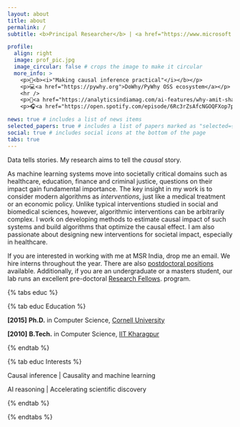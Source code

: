 ```yaml
---
layout: about
title: about
permalink: /
subtitle: <b>Principal Researcher</b> | <a href="https://www.microsoft.com/en-us/research/lab/microsoft-research-india/">Microsoft Research India</a>

profile:
  align: right
  image: prof_pic.jpg
  image_circular: false # crops the image to make it circular
  more_info: >
    <p>🚀<b><i>"Making causal inference practical"</i></b></p>
    <p>💻<a href="https://pywhy.org">DoWhy/PyWhy OSS ecosystem</a></p>
    <hr />
    <p>📖<a href="https://analyticsindiamag.com/ai-features/why-amit-sharma-created-dowhy/">Why Amit Sharma created DoWhy</a></p>
    <p>🎧<a href="https://open.spotify.com/episode/6Rc3rZsAfcNGOQFXop7p0P">Causal Science|Humans of AI</a></p>

news: true # includes a list of news items
selected_papers: true # includes a list of papers marked as "selected={true}"
social: true # includes social icons at the bottom of the page
tabs: true
---
```


Data tells stories. My research aims to tell the _causal_ story.

As machine learning systems move into societally critical domains such as healthcare, education, finance and criminal justice, questions on their impact gain fundamental importance.
The key insight in my work is to consider modern algorithms as _interventions_, just like a medical treatment or an economic policy. Unlike typical interventions studied in social and biomedical sciences, however, algorithmic interventions can be arbitrarily complex. I work on developing methods to estimate causal impact of such systems and build algorithms that optimize the causal effect. I am also passionate about designing new interventions for societal impact, especially in healthcare.

If you are interested in working with me at MSR India, drop me an email. We hire interns throughout the year. There are also [postdoctoral positions](https://www.microsoft.com/en-us/research/msr-india-hiring/) available. Additionally,
if you are an undergraduate or a masters student, <!--you can additionally apply to the pre-doctoral [Research Fellowship](link-to-rf) program.-->
our lab runs an excellent pre-doctoral [Research Fellows](https://www.microsoft.com/en-us/research/academic-program/research-fellows-program-at-microsoft-research-india/).
program.

{% tabs educ %}

{% tab educ Education %}

<b>[2015]</b> <b>Ph.D.</b> in Computer Science,
<a href="#">Cornell University</a>

<b>[2010]</b> <b>B.Tech.</b> in Computer Science,
<a href="#">IIT Kharagpur</a>

{% endtab %}

{% tab educ Interests %}

Causal inference \| Causality and machine learning

AI reasoning \| Accelerating scientific discovery

{% endtab %}

{% endtabs %}
